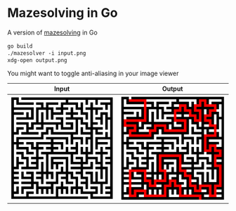 # Mazesolving in Go

A version of [mazesolving](https://github.com/mikepound/mazesolving) in Go

```
go build
./mazesolver -i input.png
xdg-open output.png
```

You might want to toggle anti-aliasing in your image viewer

|          Input          |          Output          |
| :---------------------: | :----------------------: |
|![](thumbnails/input.png)|![](thumbnails/output.png)
